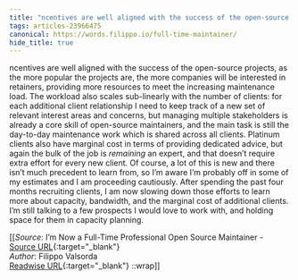 ```yaml
---
title: "ncentives are well aligned with the success of the open-source ..."
tags: articles-23966475
canonical: https://words.filippo.io/full-time-maintainer/
hide_title: true
---
```


ncentives are well aligned with the success of the open-source projects, as the more popular the projects are, the more companies will be interested in retainers, providing more resources to meet the increasing maintenance load. The workload also scales sub-linearly with the number of clients: for each additional client relationship I need to keep track of a new set of relevant interest areas and concerns, but managing multiple stakeholders is already a core skill of open-source maintainers, and the main task is still the day-to-day maintenance work which is shared across all clients. Platinum clients also have marginal cost in terms of providing dedicated advice, but again the bulk of the job is *remaining* an expert, and that doesn’t require extra effort for every new client. Of course, a lot of this is new and there isn’t much precedent to learn from, so I’m aware I’m probably off in some of my estimates and I am proceeding cautiously. After spending the past four months recruiting clients, I am now slowing down those efforts to learn more about capacity, bandwidth, and the marginal cost of additional clients. I’m still talking to a few prospects I would love to work with, and holding space for them in capacity planning.


[[_Source_: I’m Now a Full-Time Professional Open Source Maintainer - [Source URL](https://words.filippo.io/full-time-maintainer/){:target="_blank"}<br>
_Author_: Filippo Valsorda<br>
[Readwise URL](https://readwise.io/open/468477548){:target="_blank"}
::wrap]]